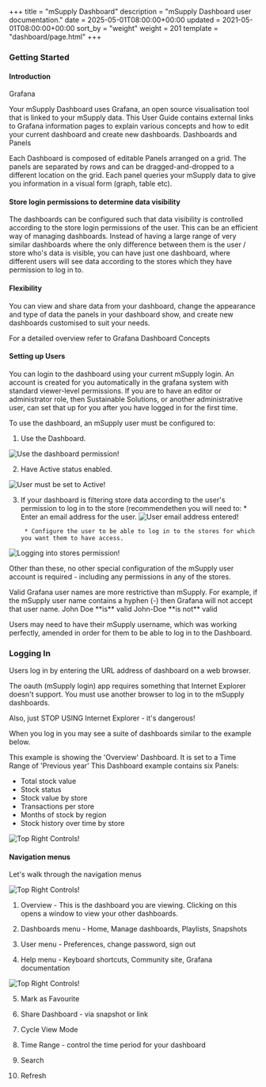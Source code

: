 +++
title = "mSupply Dashboard"
description = "mSupply Dashboard user documentation."
date = 2025-05-01T08:00:00+00:00
updated = 2021-05-01T08:00:00+00:00
sort_by = "weight"
weight = 201
template = "dashboard/page.html"
+++

### Getting Started

#### Introduction

Grafana

Your mSupply Dashboard uses Grafana, an open source visualisation tool that is linked to your mSupply data. This User Guide contains external links to Grafana information pages to explain various concepts and how to edit your current dashboard and create new dashboards.
Dashboards and Panels

Each Dashboard is composed of editable Panels arranged on a grid. The panels are separated by rows and can be dragged-and-dropped to a different location on the grid. Each panel queries your mSupply data to give you information in a visual form (graph, table etc).

#### Store login permissions to determine data visibility

The dashboards can be configured such that data visibility is controlled according to the store login permissions of the user. This can be an efficient way of managing dashboards. Instead of having a large range of very similar dashboards where the only difference between them is the user / store who's data is visible, you can have just one dashboard, where different users will see data according to the stores which they have permission to log in to.

#### Flexibility

You can view and share data from your dashboard, change the appearance and type of data the panels in your dashboard show, and create new dashboards customised to suit your needs.

For a detailed overview refer to Grafana Dashboard Concepts

#### Setting up Users

You can login to the dashboard using your current mSupply login. An account is created for you automatically in the grafana system with standard viewer-level permissions. If you are to have an editor or administrator role, then Sustainable Solutions, or another administrative user, can set that up for you after you have logged in for the first time.

To use the dashboard, an mSupply user must be configured to:

1. Use the Dashboard.

![Use the dashboard permission!](Presentation/images/mSupply_permission_dashboard.png)

2. Have Active status enabled.

![User must be set to Active!](Presentation/images/active_user_permission.png)

3.  If your dashboard is filtering store data according to the user's permission to log in to the store (recommendethen you will need to: \* Enter an email address for the user.
    ![User email address entered!](Presentation/images/email_user_entered.png)

         * Configure the user to be able to log in to the stores for which you want them to have access.

![Logging into stores permission!](Presentation/images/permission_can_log_in.png)

Other than these, no other special configuration of the mSupply user account is required - including any permissions in any of the stores.

<div class="note">
Valid Grafana user names are more restrictive than mSupply. For example, if the mSupply user name contains a hyphen (-) then Grafana will not accept that user name.
    John Doe **is** valid
    John-Doe **is not** valid
</div>

Users may need to have their mSupply username, which was working perfectly, amended in order for them to be able to log in to the Dashboard.

### Logging In

Users log in by entering the URL address of dashboard on a web browser.

The oauth (mSupply login) app requires something that Internet Explorer doesn't support. You must use another browser to log in to the mSupply dashboards.

Also, just STOP USING Internet Explorer - it's dangerous!

When you log in you may see a suite of dashboards similar to the example below.

This example is showing the 'Overview' Dashboard.
It is set to a Time Range of 'Previous year'
This Dashboard example contains six Panels:

- Total stock value
- Stock status
- Stock value by store
- Transactions per store
- Months of stock by region
- Stock history over time by store

![Top Right Controls!](Presentation/images/example_dashboard.png)

#### Navigation menus

Let's walk through the navigation menus

![Top Right Controls!](Presentation/images/dashboard_top_left_controls.png)

1. Overview - This is the dashboard you are viewing. Clicking on this opens a window to view your other dashboards.

2. Dashboards menu - Home, Manage dashboards, Playlists, Snapshots

3. User menu - Preferences, change password, sign out

4. Help menu - Keyboard shortcuts, Community site, Grafana documentation

![Top Right Controls!](Presentation/images/dashboard_top_right_controls.png)

5. Mark as Favourite

6. Share Dashboard - via snapshot or link

7. Cycle View Mode

8. Time Range - control the time period for your dashboard

9. Search

10. Refresh
